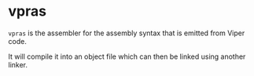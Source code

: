 # vpras

`vpras` is the assembler for the assembly syntax that is emitted from Viper code.

It will compile it into an object file which can then be linked using another linker.
